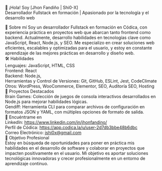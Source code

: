 👋 ¡Hola! Soy [Jhon Fandiño | Shi0-X]<br>
Desarrollador Fullstack en formación | Apasionado por la tecnología y el desarrollo web

📜 Sobre mí
Soy un desarrollador Fullstack en formación en Códica, con experiencia práctica en proyectos web que abarcan tanto frontend como backend. Actualmente, desarrollo habilidades en tecnologías clave como JavaScript, React, Node.js, y SEO. Me especializo en crear soluciones web eficientes, escalables y optimizadas para el usuario, y estoy en constante aprendizaje de las mejores prácticas en desarrollo y diseño web.
<br>
🛠️ Habilidades<br>
Lenguajes: JavaScript, HTML, CSS<br>
Frontend: React<br>
Backend: Node.js, <br>
Herramientas y Control de Versiones: Git, GitHub, ESLint, Jest, CodeClimate<br>
Otros: WordPress, WooCommerce, Elementor, SEO, Auditoría SEO, Hosting<br>
📁 Proyectos Destacados<br>
Brain Games: Colección de juegos de consola interactivos desarrollados en Node.js para mejorar habilidades lógicas.<br>
Gendiff: Herramienta CLI para comparar archivos de configuración en formatos JSON y YAML, con múltiples opciones de formato de salida.<br>
🔗 Encuéntrame en<br>
LinkedIn: https://www.linkedin.com/in/jhonfandino/<br>
Perfil de Códica: https://app.codica.la/u/user-2d7db3bbe48b6dbc<br>
Correo Electrónico: jshi0x@gmail.com<br>
🚀 Objetivo Profesional<br>
Estoy en búsqueda de oportunidades para poner en práctica mis habilidades en el desarrollo de software y colaborar en proyectos que impacten positivamente en el usuario. Mi objetivo es aportar soluciones tecnológicas innovadoras y crecer profesionalmente en un entorno de aprendizaje continuo.

